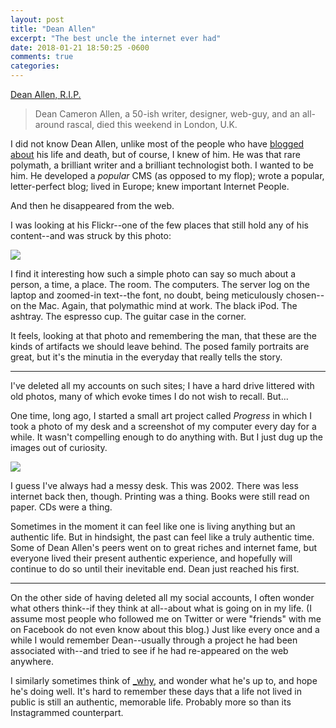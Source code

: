```yaml
---
layout: post
title: "Dean Allen"
excerpt: "The best uncle the internet ever had"
date: 2018-01-21 18:50:25 -0600
comments: true
categories: 
---
```


[Dean Allen, R.I.P.](https://om.co/2018/01/18/dean-allen-rest-in-peace/)

> Dean Cameron Allen, a 50-ish writer, designer, web-guy, and an all-around rascal, died this weekend in London, U.K.

I did not know Dean Allen, unlike most of the people who have [blogged](https://kottke.org/18/01/rest-in-peace-dean-allen) [about](https://daringfireball.net/2018/01/dean_allen) his life and death, but of course, I knew of him. He was that rare polymath, a brilliant writer and a brilliant technologist both. I wanted to be him. He developed a _popular_ CMS (as opposed to my flop); wrote a popular, letter-perfect blog; lived in Europe; knew important Internet People.

And then he disappeared from the web. 

I was looking at his Flickr--one of the few places that still hold any of his content--and was struck by this photo:

[![](https://farm4.staticflickr.com/3080/2816808081_a6ed0a7af1_z.jpg?zz&#x3D;1)](https://www.flickr.com/photos/deanallen/2816808081/)

I find it interesting how such a simple photo can say so much about a person, a time, a place. The room. The computers. The server log on the laptop and zoomed-in text--the font, no doubt, being meticulously chosen--on the Mac. Again, that polymathic mind at work. The black iPod. The ashtray. The espresso cup. The guitar case in the corner.

It feels, looking at that photo and remembering the man, that these are the kinds of artifacts we should leave behind. The posed family portraits are great, but it's the minutia in the everyday that really tells the story.

---

I've deleted all my accounts on such sites; I have a hard drive littered with old photos, many of which evoke times I do not wish to recall. But...

One time, long ago, I started a small art project called _Progress_ in which I took a photo of my desk and a screenshot of my computer every day for a while. It wasn't compelling enough to do anything with. But I just dug up the images out of curiosity. 

![]({{site.baseurl}}/assets/2018/01/8ii.jpg)

I guess I've always had a messy desk. This was 2002. There was less internet back then, though. Printing was a thing. Books were still read on paper. CDs were a thing. 

Sometimes in the moment it can feel like one is living anything but an authentic life. But in hindsight, the past can feel like a truly authentic time. Some of Dean Allen's peers went on to great riches and internet fame, but everyone lived their present authentic experience, and hopefully will continue to do so until their inevitable end. Dean just reached his first.

---

On the other side of having deleted all my social accounts, I often wonder what others think--if they think at all--about what is going on in my life. (I assume most people who followed me on Twitter or were "friends" with me on Facebook do not even know about this blog.) Just like every once and a while I would remember Dean--usually through a project he had been associated with--and tried to see if he had re-appeared on the web anywhere.

I similarly sometimes think of [_why](https://en.wikipedia.org/wiki/Why_the_lucky_stiff), and wonder what he's up to, and hope he's doing well. It's hard to remember these days that a life not lived in public is still an authentic, memorable life. Probably more so than its Instagrammed counterpart.
